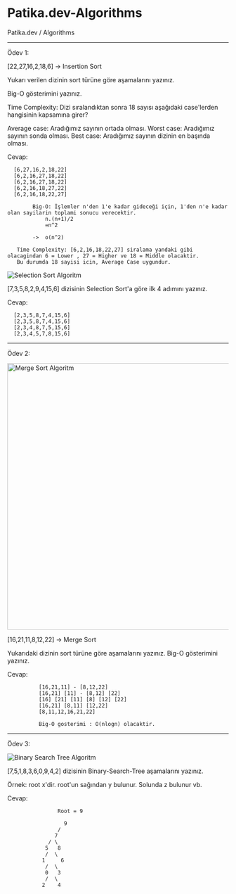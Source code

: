 # Patika.dev-Algorithms
Patika.dev / Algorithms

--------------------------------------------------------------------

Ödev 1:

[22,27,16,2,18,6] -> Insertion Sort

Yukarı verilen dizinin sort türüne göre aşamalarını yazınız.

Big-O gösterimini yazınız.

Time Complexity: Dizi sıralandıktan sonra 18 sayısı aşağıdaki case'lerden hangisinin kapsamına girer?

Average case: Aradığımız sayının ortada olması.
Worst case: Aradığımız sayının sonda olması.
Best case: Aradığımız sayının dizinin en başında olması.

Cevap:

      [6,27,16,2,18,22]
      [6,2,16,27,18,22]
      [6,2,16,27,18,22]
      [6,2,16,18,27,22]
      [6,2,16,18,22,27]

            Big-O: İşlemler n'den 1'e kadar gideceği için, 1'den n'e kadar olan sayilarin toplami sonucu verecektir.
                n.(n+1)/2 
                =n^2

            ->  o(n^2)

       Time Complexity: [6,2,16,18,22,27] siralama yandaki gibi olacagindan 6 = Lower , 27 = Higher ve 18 = Middle olacaktir.
       Bu durumda 18 sayisi icin, Average Case uygundur.

![Selection Sort Algoritm](https://github.com/azerza/patika)

[7,3,5,8,2,9,4,15,6] dizisinin Selection Sort'a göre ilk 4 adımını yazınız.

Cevap:

      [2,3,5,8,7,4,15,6]
      [2,3,5,8,7,4,15,6]
      [2,3,4,8,7,5,15,6]
      [2,3,4,5,7,8,15,6]

--------------------------------------------------------------------


Ödev 2:

<img width="606" alt="Merge Sort Algoritm" src="https://github.com/azerza/patika">

[16,21,11,8,12,22] -> Merge Sort

Yukarıdaki dizinin sort türüne göre aşamalarını yazınız. Big-O gösterimini yazınız.

Cevap:

              [16,21,11] - [8,12,22]
              [16,21] [11] - [8,12] [22]
              [16] [21] [11] [8] [12] [22]
              [16,21] [8,11] [12,22]
              [8,11,12,16,21,22]

              Big-O gosterimi : O(nlogn) olacaktir.

--------------------------------------------------------------------

Ödev 3:

![Binary Search Tree Algoritm](https://github.com/azerza/patika)

[7,5,1,8,3,6,0,9,4,2] dizisinin Binary-Search-Tree aşamalarını yazınız.

Örnek: root x'dir. root'un sağından y bulunur. Solunda z bulunur vb.

Cevap:
                    
                    Root = 9 
                    
                      9                        
                    /
                   7
                 / \
                5   8
                /  \
               1     6
                /  \
                0   3
                /  \
               2    4
